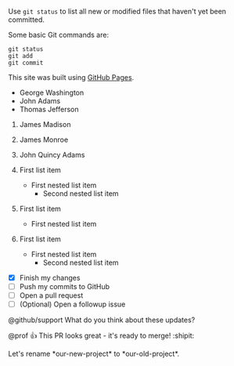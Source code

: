 Use `git status` to list all new or modified files that haven't yet been committed.

Some basic Git commands are:
```
git status
git add
git commit
```

This site was built using [GitHub Pages](https://pages.github.com/).

- George Washington
- John Adams
- Thomas Jefferson

1. James Madison
2. James Monroe
3. John Quincy Adams

1. First list item
   - First nested list item
     - Second nested list item

100. First list item
     - First nested list item

100. First list item
     - First nested list item
       - Second nested list item

- [x] Finish my changes
- [ ] Push my commits to GitHub
- [ ] Open a pull request
- [ ] \(Optional) Open a followup issue

@github/support What do you think about these updates?

@prof :+1: This PR looks great - it's ready to merge! :shipit:

Let's rename \*our-new-project\* to \*our-old-project\*.

